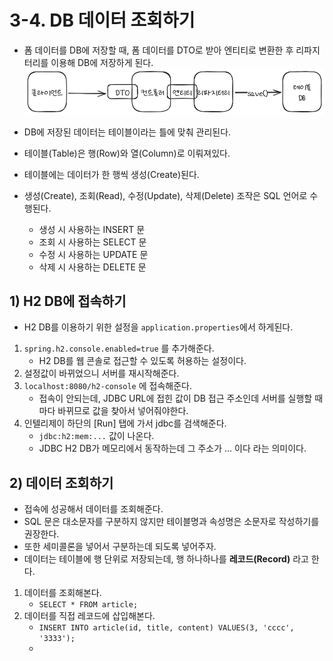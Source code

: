 # 3-4. DB 데이터 조회하기
- 폼 데이터를 DB에 저장할 때, 폼 데이터를 DTO로 받아 엔티티로 변환한 후 리파지터리를 이용해 DB에 저장하게 된다.
![폼 데이터를 DB에 저장하는 과정](/media/Spring%20Boot/책/코딩%20자율학습%20스프링부트3%20자바%20백엔드%20개발%20입문/Part%202.%20게시판%20CRUD%20만들기/3.%20게시판%20만들고%20새%20글%20작성하기%20-%20Create/폼%20데이터를%20DB에%20저장하는%20과정.png)

- DB에 저장된 데이터는 테이블이라는 틀에 맞춰 관리된다.
- 테이블(Table)은 행(Row)와 열(Column)로 이뤄져있다.
- 테이블에는 데이터가 한 행씩 생성(Create)된다.
- 생성(Create), 조회(Read), 수정(Update), 삭제(Delete) 조작은 SQL 언어로 수행된다.
	- 생성 시 사용하는 INSERT 문
	- 조회 시 사용하는 SELECT 문
	- 수정 시 사용하는 UPDATE 문
	- 삭제 시 사용하는 DELETE 문

## 1) H2 DB에 접속하기
- H2 DB를 이용하기 위한 설정을 `application.properties`에서 하게된다.

1. `spring.h2.console.enabled=true` 를 추가해준다.
	- H2 DB를 웹 콘솔로 접근할 수 있도록 허용하는 설정이다.
2. 설정값이 바뀌었으니 서버를 재시작해준다.
3. `localhost:8080/h2-console` 에 접속해준다.
	- 접속이 안되는데, JDBC URL에 접힌 값이 DB 접근 주소인데 서버를 실행할 때마다 바뀌므로 값을 찾아서 넣어줘야한다.
4. 인텔리제이 하단의 \[Run] 탭에 가서 jdbc를 검색해준다.
	- `jdbc:h2:mem:...` 값이 나온다.
	- JDBC H2 DB가 메모리에서 동작하는데 그 주소가 ... 이다 라는 의미이다.

## 2) 데이터 조회하기
- 접속에 성공해서 데이터를 조회해준다.
- SQL 문은 대소문자를 구분하지 않지만 테이블명과 속성명은 소문자로 작성하기를 권장한다.
- 또한 세미콜론을 넣어서 구분하는데 되도록 넣어주자.
- 데이터는 테이블에 행 단위로 저장되는데, 행 하나하나를 **레코드(Record)** 라고 한다.

1. 데이터를 조회해본다.
	- `SELECT * FROM article;`
2. 데이터를 직접 레코드에 삽입해본다.
	- `INSERT INTO article(id, title, content) VALUES(3, 'cccc', '3333');`
	- 